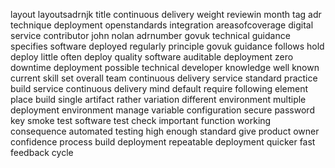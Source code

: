 layout layoutsadrnjk title continuous delivery weight reviewin month tag adr technique deployment openstandards integration areasofcoverage digital service contributor john nolan adrnumber govuk technical guidance specifies software deployed regularly principle govuk guidance follows hold deploy little often deploy quality software auditable deployment zero downtime deployment possible technical developer knowledge well known current skill set overall team continuous delivery service standard practice build service continuous delivery mind default require following element place build single artifact rather variation different environment multiple deployment environment manage variable configuration secure password key smoke test software test check important function working consequence automated testing high enough standard give product owner confidence process build deployment repeatable deployment quicker fast feedback cycle